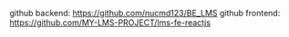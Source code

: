 github backend: https://github.com/nucmd123/BE_LMS
github frontend: https://github.com/MY-LMS-PROJECT/lms-fe-reactjs
